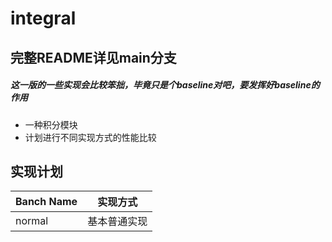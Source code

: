 # integral
## 完整README详见main分支

##### 这一版的一些实现会比较笨拙，毕竟只是个baseline对吧，要发挥好baseline的作用

- 一种积分模块
- 计划进行不同实现方式的性能比较

## 实现计划
| Banch Name | 实现方式 |
| ----- | ---- |
| normal | 基本普通实现 |

